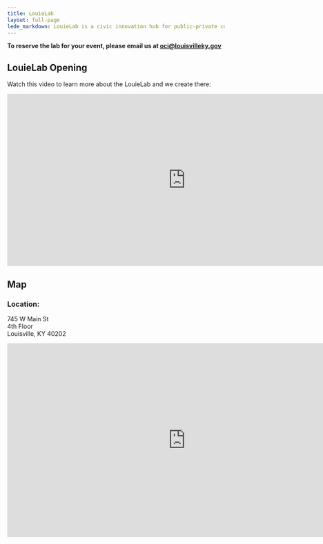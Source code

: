 ```yaml
---
title: LouieLab
layout: full-page
lede_markdown: LouieLab is a civic innovation hub for public-private collaboration, and coworking space that features an open office. It is a physical manifestation of continuous improvement and innovation that are the foundation of Louisville Metro Government. This space is available to the public for events and co-working. Events held at the LouieLab must have a public benefit in order to reserve the space for free.
---
```

**To reserve the lab for your event, please email us at oci@louisvilleky.gov**

## LouieLab Opening

Watch this video to learn more about the LouieLab and we create there:

<iframe width="825" height="400" src="https://www.youtube.com/embed/oDo8ufORQc8" frameborder="0" allow="autoplay; encrypted-media" allowfullscreen></iframe>


## Map

### Location:
745 W Main St  
4th Floor  
Louisville, KY 40202

<iframe allowfullscreen="" class="embed-responsive-item" frameborder="0" height="450" src="https://www.google.com/maps/embed?pb=!1m18!1m12!1m3!1d3132.9499082873117!2d-85.7651433844364!3d38.2574677920135!2m3!1f0!2f0!3f0!3m2!1i1024!2i768!4f13.1!3m3!1m2!1s0x886972a1157a47ff%3A0x3ebce4d393871675!2sLouieLab!5e0!3m2!1sen!2sus!4v1490728667811" style="border:0" width="825"></iframe>

